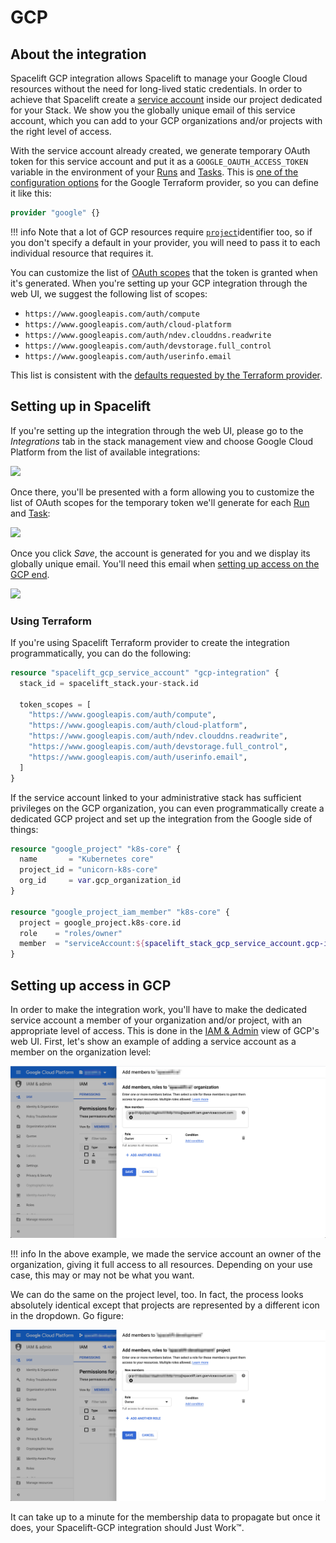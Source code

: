 # GCP

## About the integration

Spacelift GCP integration allows Spacelift to manage your Google Cloud resources without the need for long-lived static credentials. In order to achieve that Spacelift create a [service account](https://cloud.google.com/iam/docs/service-accounts) inside our project dedicated for your Stack. We show you the globally unique email of this service account, which you can add to your GCP organizations and/or projects with the right level of access.

With the service account already created, we generate temporary OAuth token for this service account and put it as a `GOOGLE_OAUTH_ACCESS_TOKEN` variable in the environment of your [Runs](../../concepts/run/) and [Tasks](../../concepts/run/task.md). This is [one of the configuration options](https://www.terraform.io/docs/providers/google/guides/provider_reference.html#access_token-1) for the Google Terraform provider, so you can define it like this:

```terraform
provider "google" {}
```

!!! info
    Note that a lot of GCP resources require [`project`](https://www.terraform.io/docs/providers/google/guides/provider_reference.html#project-1)identifier too, so if you don't specify a default in your provider, you will need to pass it to each individual resource that requires it.

You can customize the list of [OAuth scopes](https://developers.google.com/identity/protocols/googlescopes) that the token is granted when it's generated. When you're setting up your GCP integration through the web UI, we suggest the following list of scopes:

- `https://www.googleapis.com/auth/compute`
- `https://www.googleapis.com/auth/cloud-platform`
- `https://www.googleapis.com/auth/ndev.clouddns.readwrite`
- `https://www.googleapis.com/auth/devstorage.full_control`
- `https://www.googleapis.com/auth/userinfo.email`

This list is consistent with the [defaults requested by the Terraform provider](https://www.terraform.io/docs/providers/google/guides/provider_reference.html#scopes-1).

## Setting up in Spacelift

If you're setting up the integration through the web UI, please go to the _Integrations_ tab in the stack management view and choose Google Cloud Platform from the list of available integrations:

![](../../assets/screenshots/Edit_stack_·_Spacelift_development.png)

Once there, you'll be presented with a form allowing you to customize the list of OAuth scopes for the temporary token we'll generate for each [Run](../../concepts/run/) and [Task](../../concepts/run/task.md):

![](<../../assets/screenshots/Edit_stack_·_Spacelift_development (1).png>)

Once you click _Save_, the account is generated for you and we display its globally unique email. You'll need this email when [setting up access on the GCP end](gcp.md#setting-up-access-in-gcp).

![](<../../assets/screenshots/Edit_stack_·_Spacelift_development (2).png>)

### Using Terraform

If you're using Spacelift Terraform provider to create the integration programmatically, you can do the following:

```terraform
resource "spacelift_gcp_service_account" "gcp-integration" {
  stack_id = spacelift_stack.your-stack.id

  token_scopes = [
    "https://www.googleapis.com/auth/compute",
    "https://www.googleapis.com/auth/cloud-platform",
    "https://www.googleapis.com/auth/ndev.clouddns.readwrite",
    "https://www.googleapis.com/auth/devstorage.full_control",
    "https://www.googleapis.com/auth/userinfo.email",
  ]
}
```

If the service account linked to your administrative stack has sufficient privileges on the GCP organization,  you can even programmatically create a dedicated GCP project and set up the integration from the Google side of things:

```terraform
resource "google_project" "k8s-core" {
  name       = "Kubernetes core"
  project_id = "unicorn-k8s-core"
  org_id     = var.gcp_organization_id
}

resource "google_project_iam_member" "k8s-core" {
  project = google_project.k8s-core.id
  role    = "roles/owner"
  member  = "serviceAccount:${spacelift_stack_gcp_service_account.gcp-integration.service_account_email}"
}
```

## Setting up access in GCP

In order to make the integration work, you'll have to make the dedicated service account a member of your organization and/or project, with an appropriate level of access. This is done in the [IAM & Admin](https://console.cloud.google.com/iam-admin/iam) view of GCP's web UI. First, let's show an example of adding a service account as a member on the organization level:

![](../../assets/screenshots/IAM_–_IAM___admin_–_spacelift_io_–_Google_Cloud_Platform.png)

!!! info
    In the above example, we made the service account an owner of the organization, giving it full access to all resources. Depending on your use case, this may or may not be what you want.

We can do the same on the project level, too. In fact, the process looks absolutely identical except that projects are represented by a different icon in the dropdown. Go figure:

![](../../assets/screenshots/IAM_–_IAM___admin_–_spacelift-developme…_–_Google_Cloud_Platform.png)

It can take up to a minute for the membership data to propagate but once it does, your Spacelift-GCP integration should Just Work™.
